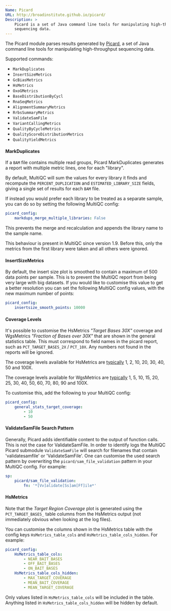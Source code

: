 ```yaml
---
Name: Picard
URL: http://broadinstitute.github.io/picard/
Description: >
    Picard is a set of Java command line tools for manipulating high-throughput
    sequencing data.
---
```


The Picard module parses results generated by
[Picard](http://broadinstitute.github.io/picard/),
a set of Java command line tools for manipulating high-throughput
sequencing data.

Supported commands:

* `MarkDuplicates`
* `InsertSizeMetrics`
* `GcBiasMetrics`
* `HsMetrics`
* `OxoGMetrics`
* `BaseDistributionByCycl`
* `RnaSeqMetrics`
* `AlignmentSummaryMetrics`
* `RrbsSummaryMetrics`
* `ValidateSamFile`
* `VariantCallingMetrics`
* `QualityByCycleMetrics`
* `QualityScoreDistributionMetrics`
* `QualityYieldMetrics`

#### MarkDuplicates
If a `BAM` file contains multiple read groups, Picard MarkDuplicates generates a report
with multiple metric lines, one for each "library".

By default, MultiQC will sum the values for every library it finds and recompute the
`PERCENT_DUPLICATION` and `ESTIMATED_LIBRARY_SIZE` fields, giving a single set of results
for each `BAM` file.

If instead you would prefer each library to be treated as a separate sample, you can do so
by setting the following MultiQC config:

```yaml
picard_config:
    markdups_merge_multiple_libraries: False
```

This prevents the merge and recalculation and appends the library name to the sample name.

This behaviour is present in MultiQC since version 1.9. Before this, only the metrics from the
first library were taken and all others were ignored.

#### InsertSizeMetrics
By default, the insert size plot is smoothed to contain a maximum of 500 data points per sample.
This is to prevent the MultiQC report from being very large with big datasets.
If you would like to customise this value to get a better resolution you can set the following
MultiQC config values, with the new maximum number of points:

```yaml
picard_config:
    insertsize_smooth_points: 10000
```

#### Coverage Levels
It's possible to customise the HsMetrics _"Target Bases 30X"_ coverage and
WgsMetrics _"Fraction of Bases over 30X"_ that are
shown in the general statistics table. This must correspond to field names in the
picard report, such as `PCT_TARGET_BASES_2X` / `PCT_10X`. Any numbers not found in the
reports will be ignored.

The coverage levels available for HsMetrics are
[typically](http://broadinstitute.github.io/picard/picard-metric-definitions.html#HsMetrics)
1, 2, 10, 20, 30, 40, 50 and 100X.

The coverage levels available for WgsMetrics are
[typically](http://broadinstitute.github.io/picard/picard-metric-definitions.html#CollectWgsMetrics.WgsMetrics)
1, 5, 10, 15, 20, 25, 30, 40, 50, 60, 70, 80, 90 and 100X.

To customise this, add the following to your MultiQC config:

```yaml
picard_config:
    general_stats_target_coverage:
        - 10
        - 50
```

#### ValidateSamFile Search Pattern
Generally, Picard adds identifiable content to the output of function calls. This is not the case for ValidateSamFile. In order to identify logs the MultiQC Picard submodule `ValidateSamFile` will search for filenames that contain 'validatesamfile' or 'ValidateSamFile'. One can customise the used search pattern by overwriting the `picard/sam_file_validation` pattern in your MultiQC config. For example:

```yaml
sp:
    picard/sam_file_validation:
        fn: '*[Vv]alidate[Ss]am[Ff]ile*'
```

#### HsMetrics

Note that the _Target Region Coverage_ plot is generated using the `PCT_TARGET_BASES_` table columns from the HsMetrics output (not immediately obvious when looking at the log files).

You can customise the columns shown in the HsMetrics table with the config keys `HsMetrics_table_cols` and `HsMetrics_table_cols_hidden`. For example:

```yaml
picard_config:
    HsMetrics_table_cols:
        - NEAR_BAIT_BASES
        - OFF_BAIT_BASES
        - ON_BAIT_BASES
    HsMetrics_table_cols_hidden:
        - MAX_TARGET_COVERAGE
        - MEAN_BAIT_COVERAGE
        - MEAN_TARGET_COVERAGE
```

Only values listed in `HsMetrics_table_cols` will be included in the table.
Anything listed in `HsMetrics_table_cols_hidden` will be hidden by default.
